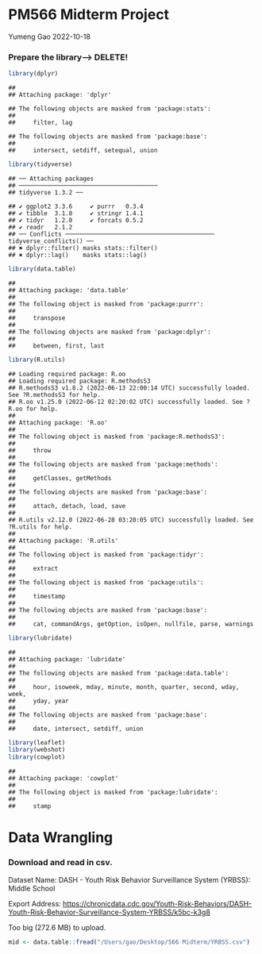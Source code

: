 PM566 Midterm Project
================
Yumeng Gao
2022-10-18

### Prepare the library–\> DELETE!

``` r
library(dplyr)
```

    ## 
    ## Attaching package: 'dplyr'

    ## The following objects are masked from 'package:stats':
    ## 
    ##     filter, lag

    ## The following objects are masked from 'package:base':
    ## 
    ##     intersect, setdiff, setequal, union

``` r
library(tidyverse)
```

    ## ── Attaching packages
    ## ───────────────────────────────────────
    ## tidyverse 1.3.2 ──

    ## ✔ ggplot2 3.3.6     ✔ purrr   0.3.4
    ## ✔ tibble  3.1.8     ✔ stringr 1.4.1
    ## ✔ tidyr   1.2.0     ✔ forcats 0.5.2
    ## ✔ readr   2.1.2     
    ## ── Conflicts ────────────────────────────────────────── tidyverse_conflicts() ──
    ## ✖ dplyr::filter() masks stats::filter()
    ## ✖ dplyr::lag()    masks stats::lag()

``` r
library(data.table)
```

    ## 
    ## Attaching package: 'data.table'
    ## 
    ## The following object is masked from 'package:purrr':
    ## 
    ##     transpose
    ## 
    ## The following objects are masked from 'package:dplyr':
    ## 
    ##     between, first, last

``` r
library(R.utils)
```

    ## Loading required package: R.oo
    ## Loading required package: R.methodsS3
    ## R.methodsS3 v1.8.2 (2022-06-13 22:00:14 UTC) successfully loaded. See ?R.methodsS3 for help.
    ## R.oo v1.25.0 (2022-06-12 02:20:02 UTC) successfully loaded. See ?R.oo for help.
    ## 
    ## Attaching package: 'R.oo'
    ## 
    ## The following object is masked from 'package:R.methodsS3':
    ## 
    ##     throw
    ## 
    ## The following objects are masked from 'package:methods':
    ## 
    ##     getClasses, getMethods
    ## 
    ## The following objects are masked from 'package:base':
    ## 
    ##     attach, detach, load, save
    ## 
    ## R.utils v2.12.0 (2022-06-28 03:20:05 UTC) successfully loaded. See ?R.utils for help.
    ## 
    ## Attaching package: 'R.utils'
    ## 
    ## The following object is masked from 'package:tidyr':
    ## 
    ##     extract
    ## 
    ## The following object is masked from 'package:utils':
    ## 
    ##     timestamp
    ## 
    ## The following objects are masked from 'package:base':
    ## 
    ##     cat, commandArgs, getOption, isOpen, nullfile, parse, warnings

``` r
library(lubridate)
```

    ## 
    ## Attaching package: 'lubridate'
    ## 
    ## The following objects are masked from 'package:data.table':
    ## 
    ##     hour, isoweek, mday, minute, month, quarter, second, wday, week,
    ##     yday, year
    ## 
    ## The following objects are masked from 'package:base':
    ## 
    ##     date, intersect, setdiff, union

``` r
library(leaflet)
library(webshot)
library(cowplot)
```

    ## 
    ## Attaching package: 'cowplot'
    ## 
    ## The following object is masked from 'package:lubridate':
    ## 
    ##     stamp

# Data Wrangling

### Download and read in csv.

Dataset Name: DASH - Youth Risk Behavior Surveillance System (YRBSS):
Middle School

Export Address:
<https://chronicdata.cdc.gov/Youth-Risk-Behaviors/DASH-Youth-Risk-Behavior-Surveillance-System-YRBSS/k5bc-k3g8>

Too big (272.6 MB) to upload.

``` r
mid <- data.table::fread("/Users/gao/Desktop/566 Midterm/YRBSS.csv")
```
